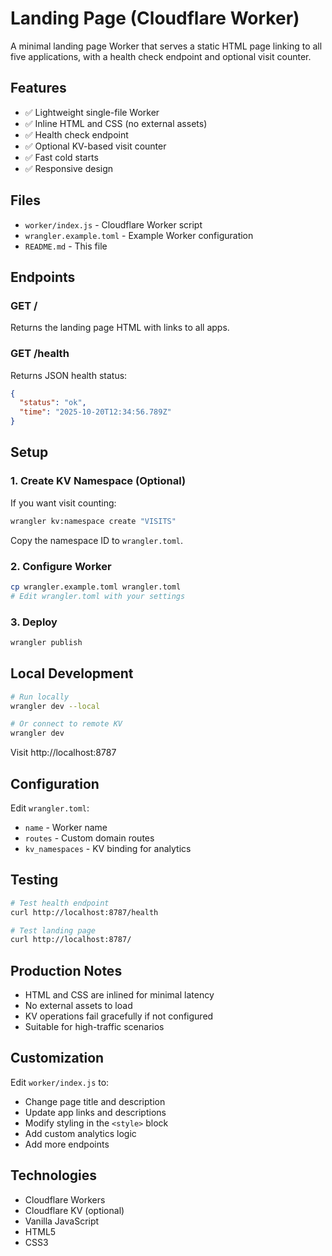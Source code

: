 # Landing Page (Cloudflare Worker)

A minimal landing page Worker that serves a static HTML page linking to all five applications, with a health check endpoint and optional visit counter.

## Features

- ✅ Lightweight single-file Worker
- ✅ Inline HTML and CSS (no external assets)
- ✅ Health check endpoint
- ✅ Optional KV-based visit counter
- ✅ Fast cold starts
- ✅ Responsive design

## Files

- `worker/index.js` - Cloudflare Worker script
- `wrangler.example.toml` - Example Worker configuration
- `README.md` - This file

## Endpoints

### GET /
Returns the landing page HTML with links to all apps.

### GET /health
Returns JSON health status:
```json
{
  "status": "ok",
  "time": "2025-10-20T12:34:56.789Z"
}
```

## Setup

### 1. Create KV Namespace (Optional)

If you want visit counting:

```bash
wrangler kv:namespace create "VISITS"
```

Copy the namespace ID to `wrangler.toml`.

### 2. Configure Worker

```bash
cp wrangler.example.toml wrangler.toml
# Edit wrangler.toml with your settings
```

### 3. Deploy

```bash
wrangler publish
```

## Local Development

```bash
# Run locally
wrangler dev --local

# Or connect to remote KV
wrangler dev
```

Visit http://localhost:8787

## Configuration

Edit `wrangler.toml`:
- `name` - Worker name
- `routes` - Custom domain routes
- `kv_namespaces` - KV binding for analytics

## Testing

```bash
# Test health endpoint
curl http://localhost:8787/health

# Test landing page
curl http://localhost:8787/
```

## Production Notes

- HTML and CSS are inlined for minimal latency
- No external assets to load
- KV operations fail gracefully if not configured
- Suitable for high-traffic scenarios

## Customization

Edit `worker/index.js` to:
- Change page title and description
- Update app links and descriptions
- Modify styling in the `<style>` block
- Add custom analytics logic
- Add more endpoints

## Technologies

- Cloudflare Workers
- Cloudflare KV (optional)
- Vanilla JavaScript
- HTML5
- CSS3
